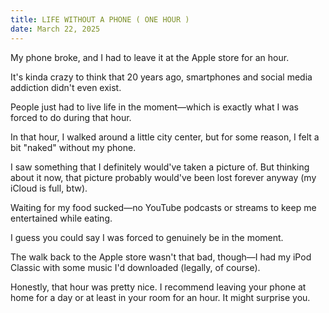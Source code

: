 ```yaml
---
title: LIFE WITHOUT A PHONE ( ONE HOUR )
date: March 22, 2025
---
```


My phone broke, and I had to leave it at the Apple store for an hour.

It's kinda crazy to think that 20 years ago, smartphones and social media addiction didn't even exist.

People just had to live life in the moment—which is exactly what I was forced to do during that hour.

In that hour, I walked around a little city center, but for some reason, I felt a bit "naked" without my phone.

I saw something that I definitely would've taken a picture of. But thinking about it now, that picture probably would've been lost forever anyway (my iCloud is full, btw).

Waiting for my food sucked—no YouTube podcasts or streams to keep me entertained while eating.

I guess you could say I was forced to genuinely be in the moment.

The walk back to the Apple store wasn't that bad, though—I had my iPod Classic with some music I'd downloaded (legally, of course).

Honestly, that hour was pretty nice. I recommend leaving your phone at home for a day or at least in your room for an hour. It might surprise you.